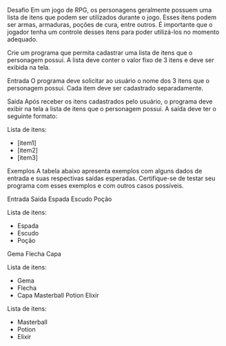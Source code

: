 Desafio
Em um jogo de RPG, os personagens geralmente possuem uma lista de itens que podem ser utilizados durante o jogo. Esses itens podem ser armas, armaduras, poções de cura, entre outros. É importante que o jogador tenha um controle desses itens para poder utilizá-los no momento adequado.

Crie um programa que permita cadastrar uma lista de itens que o personagem possui. A lista deve conter o valor fixo de 3 itens e deve ser exibida na tela.

Entrada
O programa deve solicitar ao usuário o nome dos 3 itens que o personagem possui. Cada item deve ser cadastrado separadamente.

Saída
Após receber os itens cadastrados pelo usuário, o programa deve exibir na tela a lista de itens que o personagem possui. A saída deve ter o seguinte formato:

Lista de itens:
- [item1]
- [item2]
- [item3]

Exemplos
A tabela abaixo apresenta exemplos com alguns dados de entrada e suas respectivas saídas esperadas. Certifique-se de testar seu programa com esses exemplos e com outros casos possíveis.

Entrada	Saída
Espada
Escudo
Poção

Lista de itens:
- Espada
- Escudo
- Poção

Gema
Flecha
Capa

Lista de itens:
- Gema
- Flecha
- Capa
Masterball
Potion
Elixir

Lista de itens:
- Masterball
- Potion
- Elixir